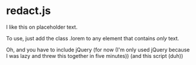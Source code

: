 redact.js
=========

I like this on placeholder text.

To use, just add the class .lorem to any element that contains *only* text.

Oh, and you have to include jQuery (for now (I'm only used jQuery because I was
lazy and threw this together in five minutes)) (and this script (duh)) 
